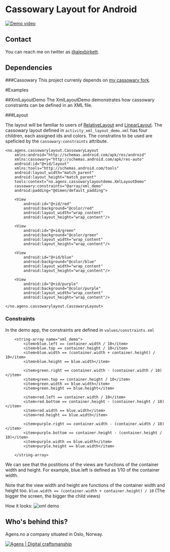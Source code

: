 Cassowary Layout for Android
========================


[![Demo video](http://img.youtube.com/vi/_FYroNxqFqo/0.jpg)](http://www.youtube.com/watch?v=_FYroNxqFqo)



## Contact

You can reach me on twitter as [@alexbirkett](https://twitter.com/alexbirkett). 


## Dependencies

###Cassowary
This project currenly depends on [my cassowary fork](https://github.com/alexbirkett/cassowary-java-1).

#Examples

##XmlLayoutDemo
The XmlLayoutDemo demonstrates how cassowary constraints can be defined in an XML file.

###Layout

The layout will be familiar to users of [RelativeLayout](http://developer.android.com/reference/android/widget/RelativeLayout.html) and [LinearLayout](http://developer.android.com/reference/android/widget/LinearLayout.html). The cassowary layout defined in ```activity_xml_layout_demo.xml``` has four children, each assigned ids and colors. The constratins to be used are speficied by the ```cassowary:constraints``` attribute.

```
<no.agens.cassowarylayout.CassowaryLayout
    xmlns:android="http://schemas.android.com/apk/res/android"
    xmlns:cassowary="http://schemas.android.com/apk/res-auto"
    android:id="@+id/layout"
    xmlns:tools="http://schemas.android.com/tools"
    android:layout_width="match_parent"
    android:layout_height="match_parent"
    tools:context="no.agens.cassowarylayoutdemo.XmlLayoutDemo"
    cassowary:constraints="@array/xml_demo"
    android:padding="@dimen/default_padding">

    <View
        android:id="@+id/red"
        android:background="@color/red"
        android:layout_width="wrap_content"
        android:layout_height="wrap_content"/>

    <View
        android:id="@+id/green"
        android:background="@color/green"
        android:layout_width="wrap_content"
        android:layout_height="wrap_content"/>

    <View
        android:id="@+id/blue"
        android:background="@color/blue"
        android:layout_width="wrap_content"
        android:layout_height="wrap_content"/>

    <View
        android:id="@+id/purple"
        android:background="@color/purple"
        android:layout_width="wrap_content"
        android:layout_height="wrap_content"/>

</no.agens.cassowarylayout.CassowaryLayout>
```

### Constraints
In the demo app, the constraints are defined in ```values/constraints.xml```

```
    <string-array name="xml_demo">
        <item>blue.left == container.width / 10</item>
        <item>blue.top == container.height / 10</item>
        <item>blue.width == (container.width + container.height) / 10</item>
        <item>blue.height == blue.width</item>

        <item>green.right == container.width - (container.width / 10)</item>
        <item>green.top == container.height / 10</item>
        <item>green.width == blue.width</item>
        <item>green.height == blue.height</item>

        <item>red.left == container.width / 10</item>
        <item>red.bottom == container.height - (container.height / 10)</item>
        <item>red.width == blue.width</item>
        <item>red.height == blue.width</item>

        <item>purple.right == container.width - (container.width / 10)</item>
        <item>purple.bottom == container.height - (container.height / 10)</item>
        <item>purple.width == blue.width</item>
        <item>purple.height == blue.width</item>

    </string-array>
```

We can see that the postitions of the views are functions of the container width and height. For example, blue.left is defined as 1/10 of the container width.

Note that the view width and height are functions of the container width and height too. ```blue.width == (container.width + container.height) / 10``` (The bigger the screen, the bigger the child views)

How it looks:
![xml demo](https://github.com/alexbirkett/android-cassowary-layout/raw/master/screenshots/XmlLayoutDemo.png)



## Who's behind this?

Agens.no a company situated in Oslo, Norway.


[![Agens | Digital craftsmanship](http://static.agens.no/images/agens_logo_w_slogan_avenir_small.png)](http://agens.no/)
